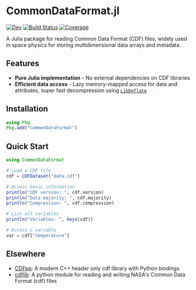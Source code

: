 # CommonDataFormat.jl

[![Dev](https://img.shields.io/badge/docs-dev-blue.svg)](https://juliaspacephysics.github.io/CommonDataFormat.jl/dev/)
[![Build Status](https://github.com/JuliaSpacePhysics/CommonDataFormat.jl/actions/workflows/CI.yml/badge.svg?branch=main)](https://github.com/JuliaSpacePhysics/CommonDataFormat.jl/actions/workflows/CI.yml?query=branch%3Amain)
[![Coverage](https://codecov.io/gh/JuliaSpacePhysics/CommonDataFormat.jl/branch/main/graph/badge.svg)](https://codecov.io/gh/JuliaSpacePhysics/CommonDataFormat.jl)

A Julia package for reading Common Data Format (CDF) files, widely used in space physics for storing multidimensional data arrays and metadata.

## Features

- **Pure Julia implementation** - No external dependencies on CDF libraries
- **Efficient data access** - Lazy memory-mapped access for data and attributes, super fast decompression using [`LibDeflate`](https://github.com/jakobnissen/LibDeflate.jl)

## Installation

```julia
using Pkg
Pkg.add("CommonDataFormat")
```

## Quick Start

```julia
using CommonDataFormat

# Load a CDF file
cdf = CDFDataset("data.cdf")

# Access basic information
println("CDF version: ", cdf.version)
println("Data majority: ", cdf.majority)
println("Compression: ", cdf.compression)

# List all variables
println("Variables: ", keys(cdf))

# Access a variable
var = cdf["temperature"]
```

## Elsewhere

- [CDFpp](https://github.com/SciQLop/CDFpp): A modern C++ header only cdf library with Python bindings
- [cdflib](https://github.com/MAVENSDC/cdflib): A python module for reading and writing NASA's Common Data Format (cdf) files